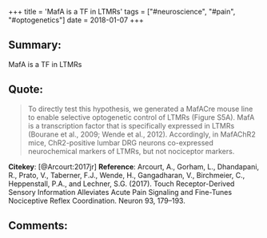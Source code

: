 +++
title = 'MafA is a TF in LTMRs'
tags = ["#neuroscience", "#pain", "#optogenetics"]
date = 2018-01-07
+++

## Summary:
 MafA is a TF in LTMRs


## Quote:
>To directly test this hypothesis, we generated a MafACre mouse line to enable selective optogenetic control of LTMRs (Figure S5A). MafA is a transcription factor that is specifically expressed in LTMRs (Bourane et al., 2009; Wende et al., 2012). Accordingly, in MafAChR2 mice, ChR2-positive lumbar DRG neurons co-expressed neurochemical markers of LTMRs, but not nociceptor markers.

**Citekey**: [@Arcourt:2017jr]
**Reference**: Arcourt, A., Gorham, L., Dhandapani, R., Prato, V., Taberner, F.J., Wende, H., Gangadharan, V., Birchmeier, C., Heppenstall, P.A., and Lechner, S.G. (2017). Touch Receptor-Derived Sensory Information Alleviates Acute Pain Signaling and Fine-Tunes Nociceptive Reflex Coordination. Neuron 93, 179–193.

## Comments: